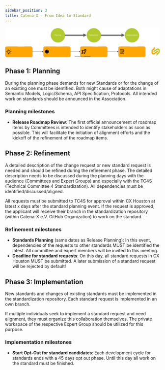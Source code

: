 ```yaml
---
sidebar_position: 3
title: Catena-X - From Idea to Standard
---
```


![Catena-X process overview](assets/release-planing-next-steps-horizontal-catena-x.drawio.svg)

## Phase 1: Planning

During the planning phase demands for new Standards or for the change of an existing one must be identified. Both might cause of adaptations in Semantic Models, Logic/Schema, API Specification, Protocols. All intended work on standards should be announced in the Association.

### Planning milestones

- **Release Roadmap Review**: The first official announcement of roadmap items by Committees is intended to identify stakeholders as soon as possible. This will facilitate the initiation of alignment efforts and the kickoff of the refinement of the roadmap items.

## Phase 2: Refinement

A detailed description of the change request or new standard request is needed and should be refined during the refinement phase. The detailed description needs to be discussed during the planning days with the audience (Committees and Expert Groups) and especially with the TC4S (Technical Committee 4 Standardization). All dependencies must be identified/discussed/aligned.

All requests must be submitted to TC4S for approval within CX Houston at latest x days after the standard planning event. If the request is approved, the applicant will receive their branch in the standardization repository (within Catena-X e.V. GitHub Organization) to work on the standard.

### Refinement milestones

- **Standards Planning** (same dates as Release Planning): In this event, dependencies of the requests to other standards MUST be identified the latest. All committee and expert members will be invited to this meeting.
- **Deadline for standard requests**: On this day, all standard requests in CX Houston MUST be submitted. A later submission of a standard request will be rejected by default!

## Phase 3: Implementation

New standards and changes of existing standards must be implemented in the standardization repository. Each standard request is implemented in an own branch.

If multiple individuals seek to implement a standard request and need alignment, they must organize this collaboration themselves. The private workspace of the respective Expert Group should be utilized for this purpose.

### Implementation milestones

- **Start Opt-Out for standard candidates**: Each development cycle for standards ends with a 45 days opt out phase. Until this day all work on the standard must be finished.
